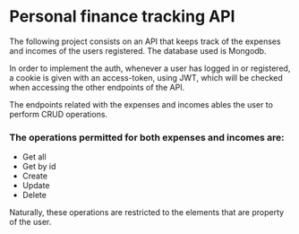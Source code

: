 <h1>Personal finance tracking API</h1>
<p>The following project consists on an API that keeps track of the expenses and incomes of the users registered. The database used is Mongodb.</p>
<p>In order to implement the auth, whenever a user has logged in or registered, a cookie is given with an access-token, using JWT, which will be checked when accessing the other endpoints of the API.</p>
<p>The endpoints related with the expenses and incomes ables the user to perform CRUD operations.</p>
<h3>The operations permitted for both expenses and incomes are: </h3>
<ul>
  <li>Get all</li>
  <li>Get by id</li>
  <li>Create</li>
  <li>Update</li>
  <li>Delete</li>
</ul>
<p>Naturally, these operations are restricted to the elements that are property of the user.</p>
